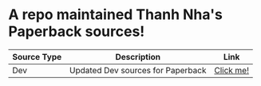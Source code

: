 # A repo maintained Thanh Nha's Paperback sources!
| Source Type | Description |          Link |
| ---        |    ----   |         --- |
| Dev      | Updated Dev sources for Paperback      | [Click me!](https://rl1809.github.io/paperback-extensions/)    |
